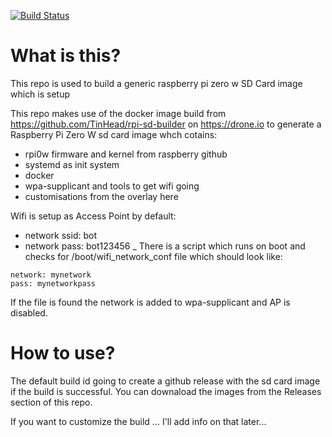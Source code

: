 [![Build Status](https://cloud.drone.io/api/badges/TinHead/rpi-zero-w-generic-docker-sd-card/status.svg)](https://cloud.drone.io/TinHead/rpi-zero-w-generic-docker-sd-card)


# What is this?
This repo is used to build a generic raspberry pi zero w SD Card image which is setup 

This repo makes use of the docker image build from https://github.com/TinHead/rpi-sd-builder on https://drone.io to generate a Raspberry Pi Zero W sd card image whch cotains:

- rpi0w firmware and kernel from raspberry github
- systemd as init system
- docker
- wpa-supplicant and tools to get wifi going 
- customisations from the overlay here

Wifi is setup as Access Point by default:

- network ssid: bot
- network pass: bot123456
_
There is a script which runs on boot and checks for /boot/wifi_network_conf file which should look like:

```text
network: mynetwork
pass: mynetworkpass
```

If the file is found the network is added to wpa-supplicant and AP is disabled.

# How to use?

The default build id going to create a github release with the sd card image if the build is successful.
You can downaload the images from the Releases section of this repo.

If you want to customize the build ... I'll add info on that later... 

